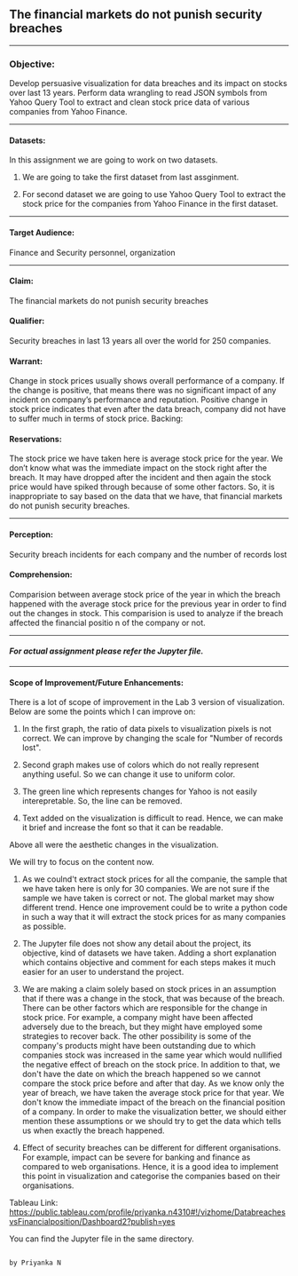## The financial markets do not punish security breaches
--------------------------------------------------------------------------------------------------------------------------------------
### Objective:

Develop persuasive visualization for data breaches and its impact on stocks over last 13 years. Perform data wrangling to read JSON symbols from Yahoo Query Tool to extract and clean stock price data of various companies from Yahoo Finance.

--------------------------------------------------------------------------------------------------------------------------------------
#### Datasets:
In this assignment we are going to work on two datasets.

1. We are going to take the first dataset from last assginment.

2.  For second dataset we are going to use Yahoo Query Tool to extract the stock price for the companies from Yahoo Finance in the first dataset.

--------------------------------------------------------------------------------------------------------------------------------------

#### Target Audience:
Finance and Security personnel, organization

--------------------------------------------------------------------------------------------------------------------------------------
#### Claim: 
The financial markets do not punish security breaches
#### Qualifier: 
Security breaches in last 13 years all over the world for 250 companies.  
#### Warrant: 
Change in stock prices usually shows overall performance of a company. If the change is positive, that means there was no significant impact of any incident on company’s performance and reputation. Positive change in stock price indicates that even after the data breach, company did not have to suffer much in terms of stock price.
Backing:  
#### Reservations: 
The stock price we have taken here is average stock price for the year. We don’t know what was the immediate impact on the stock right after the breach. It may have dropped after the incident and then again the stock price would have spiked through because of some other factors.
So, it is inappropriate to say based on the data that we have, that financial markets do not punish security breaches.

-------------------------------------------------------------------------------------------------------------------------------------
#### Perception:
Security breach incidents for each company and the number of records lost


#### Comprehension:
Comparision between average stock price of the year in which the breach happened with the average stock price for the previous year in order to find out the changes in stock. This comparision is used to analyze if the breach affected the financial positio n of the company or not.

--------------------------------------------------------------------------------------------------------------------------------------
#### _For actual assignment please refer the Jupyter file._

--------------------------------------------------------------------------------------------------------------------------------------
#### Scope of Improvement/Future Enhancements:

There is a lot of scope of improvement in the Lab 3 version of visualization.
Below are some the points which I can improve on:

1. In the first graph, the ratio of data pixels to visualization pixels is not correct. We can improve by changing the scale for "Number of records lost". 

2. Second graph makes use of colors which do not really represent anything useful. So we can change it use to uniform color.

3. The green line which represents changes for Yahoo is not easily interepretable. So, the line can be removed.

4. Text added on the visualization is difficult to read. Hence, we can make it brief and increase the font so that it can be readable.

Above all were the aesthetic changes in the visualization.

We will try to focus on the content now.

1. As we coulnd't extract stock prices for all the companie, the sample that we have taken here is only for 30 companies. We are not sure if the sample we have taken is correct or not. The global market may show different trend. Hence one improvement could be to write a python code in such a way that it will extract the stock prices for as many companies as possible.

2. The Jupyter file does not show any detail about the project, its objective, kind of datasets we have taken. Adding a short explanation which contains objective and comment for each steps makes it much easier for an user to understand the project.

3. We are making a claim solely based on stock prices in an assumption that if there was a change in the stock, that was because of the breach. There can be other factors which are responsible for the change in stock price. For example, a company might have been affected adversely due to the breach, but they might have employed some strategies to recover back. The other possibility is some of the company's products might have been outstanding due to which companies stock was increased in the same year which would nullified the negative effect of breach on the stock price. In addition to that, we don't have the date on which the breach happened so we cannot compare the stock price before and after that day. As we know only the year of breach, we have taken the average stock price for that year. We don't know the immediate impact of the breach on the financial position of a company. In order to make the visualization better, we should either mention these assumptions or we should try to get the data which tells us when exactly the breach happened.

4. Effect of security breaches can be different for different organisations. For example, impact can be severe for banking and finance as compared to web organisations. Hence, it is a good idea to implement this point in visualization and categorise the companies based on their organisations. 


Tableau Link: https://public.tableau.com/profile/priyanka.n4310#!/vizhome/DatabreachesvsFinancialposition/Dashboard2?publish=yes

You can find the Jupyter file in the same directory.


                                                                                                                         by Priyanka N
